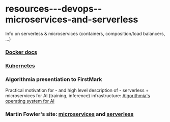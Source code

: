 # resources---devops--microservices-and-serverless
Info on serverless &amp; microservices (containers, composition/load balancers, ...)

### <a href="https://docs.docker.com/" target="_blank">Docker docs</a>

### <a href="https://kubernetes.io/" target="_blank">Kubernetes</a>

### Algorithmia presentiation to FirstMark
Practical motivation for - and high level description of - serverless + microservices for AI (training, inference) infrastructure:
<a href="http://firstmarkcap.com/insights/building-operating-system-ai/" target="_blank">Algorithmia's operating system for AI</a>

### Martin Fowler's site: <a href="https://martinfowler.com/microservices/" target="_blank">microservices</a> and <a href="https://martinfowler.com/articles/serverless.html" target="_blank">serverless</a>

